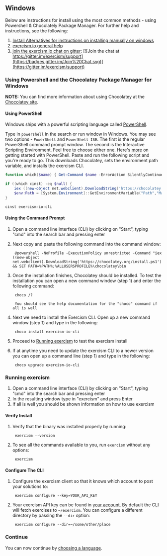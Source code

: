 ## Windows

Below are instructions for install using the most common methods - using Powershell & Chocolately Package Manager. For further help and instructions, see the following:

1. [Install Alternatives for instructions on installing manually on windows](/cli/install)
1. [exercism.io general help](http://exercism.io/help)
1. [join the exercism.io chat on gitter](https://gitter.im/exercism/support): [![Join the chat at https://gitter.im/exercism/support](https://badges.gitter.im/Join%20Chat.svg)](https://gitter.im/exercism/support)


### Using Powershell and the Chocolatey Package Manager for Windows <a name="chocolatey"></a>
**NOTE:** You can find more information about using Chocolatey at the [Chocolatey site](https://chocolatey.org/).

#### Using PowerShell
Windows ships with a powerful scripting language called [PowerShell](https://en.wikipedia.org/wiki/Windows_PowerShell).

Type in `powershell` in the search or run window in Windows. You may see two options - `PowerShell` and `PowerShell ISE`. The first is the regular PowerShell command prompt window. The second is the Interactive Scripting Environment. Feel free to choose either one. Here's [more](http://www.powershellpro.com/powershell-tutorial-introduction/tutorial-windows-powershell-console/) on getting started with PowerShell. Paste and run the following script and you're ready to go. This downloads Chocolatey, sets the environment path variable, and installs the exercism CLI.

```powershell
function which($name) { Get-Command $name -ErrorAction SilentlyContinue | Select-Object Definition }

if ((which cinst) -eq $null) {
    iex ((new-object net.webclient).DownloadString('https://chocolatey.org/install.ps1'))
    $env:Path = [System.Environment]::GetEnvironmentVariable("Path","Machine") + ";" + [System.Environment]::GetEnvironmentVariable("Path","User")
}

cinst exercism-io-cli
```

#### Using the Command Prompt
1. Open a command line interface (CLI) by clicking on "Start", typing "cmd" into the search bar and pressing enter
1. Next copy and paste the following command into the command window:

        @powershell -NoProfile -ExecutionPolicy unrestricted -Command "iex ((new-object net.webclient).DownloadString('https://chocolatey.org/install.ps1'))" && SET PATH=%PATH%;%ALLUSERSPROFILE%\chocolatey\bin

1. Once the installation finishes, Chocolatey should be installed. To test the installation you can open a new command window (step 1) and enter the following command:

        choco /?

        You should see the help documentation for the "choco" command if all is well

4. Next we need to install the Exercism CLI.  Open up a new command window (step 1) and type in the following:

        choco install exercism-io-cli

5. Proceed to [Running exercism](#run-exercism) to test the exercism install
6. If at anytime you need to update the exercism CLI to a newer version you can open up a command line (step 1) and type in the following:

        choco upgrade exercism-io-cli

### Running exercism <a name="run-exercism"></a>
1. Open a command line interface (CLI) by clicking on "Start", typing "cmd" into the search bar and pressing enter
1. In the resulting window type in "exercism" and press Enter
1. If all is well you should be shown information on how to use exercism


#### Verify Install
1. Verify that the binary was installed properly by running:

        exercism --version


2. To see all the commands available to you, run `exercism` without any options:

        exercism


#### Configure The CLI

1. Configure the exercism client so that it knows which account to post your solutions to:

        exercism configure --key=YOUR_API_KEY

2. Your exercism API key can be found in [your account](/account/key).
        By default the CLI will fetch exercises to `~/exercism`.
        You can configure a different directory by passing the `--dir` option:

        exercism configure --dir=~/some/other/place

### Continue
You can now continue by [choosing a language](http://exercism.io/languages).
